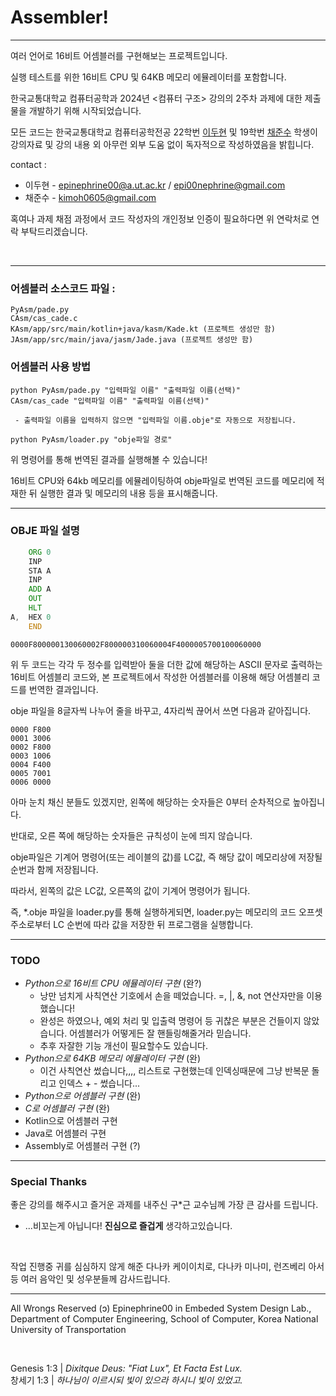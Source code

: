 <h1>Assembler!</h1>

------------------------------

여러 언어로 16비트 어셈블러를 구현해보는 프로젝트입니다. 

실행 테스트를 위한 16비트 CPU 및 64KB 메모리 에뮬레이터를 포함합니다.

한국교통대학교 컴퓨터공학과 2024년 <컴퓨터 구조> 강의의 2주차 과제에 대한 제출물을 개발하기 위해 시작되었습니다. 

모든 코드는 한국교통대학교 컴퓨터공학전공 22학번 <a  href="https://github.com/Epinephrine00">이두현</a> 및 19학번 <a href="https://github.com/PuSuu">채준수</a> 학생이 강의자료 및 강의 내용 외 아무런 외부 도움 없이 독자적으로 작성하였음을 밝힙니다. 

contact : 

- 이두현 - epinephrine00@a.ut.ac.kr / epi00nephrine@gmail.com
- 채준수 - kimoh0605@gmail.com

혹여나 과제 채점 과정에서 코드 작성자의 개인정보 인증이 필요하다면 위 연락처로 연락 부탁드리겠습니다. 

<br/>

--------------------------------

<h3>어셈블러 소스코드 파일 :</h3>

```
PyAsm/pade.py
CAsm/cas_cade.c
KAsm/app/src/main/kotlin+java/kasm/Kade.kt (프로젝트 생성만 함)
JAsm/app/src/main/java/jasm/Jade.java (프로젝트 생성만 함)
```


<h3>어셈블러 사용 방법</h3>

```
python PyAsm/pade.py "입력파일 이름" "출력파일 이름(선택)"
CAsm/cas_cade "입력파일 이름" "출력파일 이름(선택)"

 - 출력파일 이름을 입력하지 않으면 "입력파일 이름.obje"로 자동으로 저장됩니다. 
```

```
python PyAsm/loader.py "obje파일 경로"
```
위 명령어를 통해 번역된 결과를 실행해볼 수 있습니다!

16비트 CPU와 64kb 메모리를 에뮬레이팅하여 obje파일로 번역된 코드를 메모리에 적재한 뒤 실행한 결과 및 메모리의 내용 등을 표시해줍니다. 

--------------------------------


<h3>OBJE 파일 설명</h3>


```add2nums.asm
    ORG 0
    INP
    STA A
    INP
    ADD A
    OUT
    HLT
A,  HEX 0
    END
```

```add2nums.obje
0000F800000130060002F800000310060004F4000005700100060000
```

위 두 코드는 각각 두 정수를 입력받아 둘을 더한 값에 해당하는 ASCII 문자로 출력하는 16비트 어셈블리 코드와, 본 프로젝트에서 작성한 어셈블러를 이용해 해당 어셈블리 코드를 번역한 결과입니다. 


obje 파일을 8글자씩 나누어 줄을 바꾸고, 4자리씩 끊어서 쓰면 다음과 같아집니다. 

```add2nums.obje
0000 F800
0001 3006
0002 F800
0003 1006
0004 F400
0005 7001
0006 0000
```

아마 눈치 채신 분들도 있겠지만, 왼쪽에 해당하는 숫자들은 0부터 순차적으로 높아집니다. 

반대로, 오른 쪽에 해당하는 숫자들은 규칙성이 눈에 띄지 않습니다. 

obje파일은 기계어 명령어(또는 레이블의 값)를 LC값, 즉 해당 값이 메모리상에 저장될 순번과 함께 저장됩니다. 

따라서, 왼쪽의 값은 LC값, 오른쪽의 값이 기계어 명령어가 됩니다. 

즉, *.obje 파일을 loader.py를 통해 실행하게되면, loader.py는 메모리의 코드 오프셋 주소로부터 LC 순번에 따라 값을 저장한 뒤 프로그램을 실행합니다. 

--------------------------------

<h3>TODO</h3>

 - _Python으로 16비트 CPU 에뮬레이터 구현_ (완?)
    - 낭만 넘치게 사칙연산 기호에서 손을 떼었습니다. =, |, &, not 연산자만을 이용했습니다!
    - 완성은 하였으나, 예외 처리 및 입출력 명령어 등 귀찮은 부분은 건들이지 않았습니다. 어셈블러가 어떻게든 잘 핸들링해줄거라 믿습니다. 
    - 추후 자잘한 기능 개선이 필요할수도 있습니다. 
 - _Python으로 64KB 메모리 에뮬레이터 구현_ (완)
    - 이건 사칙연산 썼습니다,,,, 리스트로 구현했는데 인덱싱때문에 그냥 반복문 돌리고 인덱스 + - 썼습니다... 
 - _Python으로 어셈블러 구현_ (완)
 - _C로 어셈블러 구현_ (완)
 - Kotlin으로 어셈블러 구현
 - Java로 어셈블러 구현
 - Assembly로 어셈블러 구현 (?)

--------------------------------

<h3>Special Thanks</h3>

좋은 강의를 해주시고 즐거운 과제를 내주신 구*근 교수님께 가장 큰 감사를 드립니다. 

 - ...비꼬는게 아닙니다! __진심으로 즐겁게__ 생각하고있습니다.

<br/>

작업 진행중 귀를 심심하지 않게 해준 다나카 케이이치로, 다나카 미나미, 런즈베리 아서 등 여러 음악인 및 성우분들께 감사드립니다. 

----------------------------------

All Wrongs Reserved (ɔ) Epinephrine00 in Embeded System Design Lab., Department of Computer Engineering, School of Computer, Korea National University of Transportation

<br/>

Genesis 1:3  |  _Dixitque Deus: "Fiat Lux", Et Facta Est Lux._  
창세기 1:3  |  _하나님이 이르시되 빛이 있으라 하시니 빛이 있었고._